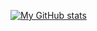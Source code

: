 [![My GitHub stats](https://github-readme-stats.vercel.app/api?username=js4ngu)](https://github.com/js4ngu/github-readme-stats)